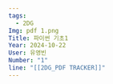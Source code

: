 ```yaml
---
tags:
  - 2DG
Img: pdf 1.png
Title: 파이썬 기초1
Year: 2024-10-22
User: 유영빈
Number: "1"
line: "[[2DG_PDF TRACKER]]"
---
```




